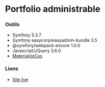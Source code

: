 # Portfolio administrable

### Outils
- Symfony 5.3.7
- Symfony easycorp/easyadmin-bundle 3.5
- @symfony/webpack-encore 1.0.0
- Javascript/JQuery 3.6.0
- [MaterializeCss](https://materializecss.com/)

### Liens

- [Site live](https://charlottesaidi.fr)  
